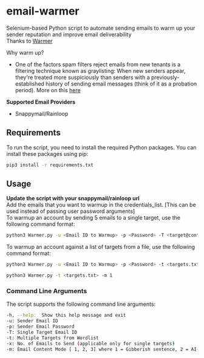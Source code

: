 # email-warmer
Selenium-based Python script to automate sending emails to warm up your sender reputation and improve email deliverability\
Thanks to [Warmer](https://github.com/WKL-Sec/Warmer)

Why warm up? 
- One of the factors spam filters reject emails from new tenants is a filtering technique known as graylisting: When new senders appear, they're treated more suspiciously than senders with a previously-established history of sending email messages (think of it as a probation period). More on this [here](https://learn.microsoft.com/en-us/exchange/troubleshoot/email-delivery/ndr/fix-error-code-451-4-7-500-699-asxxx-in-exchange-online)

**Supported Email Providers**
- Snappymail/Rainloop

## Requirements
To run the script, you need to install the required Python packages. You can install these packages using pip:

```bash
pip3 install -r requirements.txt
```

## Usage
**Update the script with your snappymail/rainloop url**\
Add the emails that you want to warmup in the credentials_list. [This can be used instead of passing user password arguments]\
To warmup an account by sending 5 emails to a single target, use the following command format:

```bash
python3 Warmer.py -u <Email ID to Warmup> -p <Password> -T <target@contoso.com> -m 3 -x 5
```
To warmup an account against a list of targets from a file, use the following command format:

```bash
python3 Warmer.py -u <Email ID to Warmup> -p <Password> -t <targets.txt> -m 1
```

```bash
python3 Warmer.py -t <targets.txt> -m 1
```

### Command Line Arguments

The script supports the following command line arguments:

```bash
-h, --help:  Show this help message and exit
-u: Sender Email ID
-p: Sender Email Password
-T: Single Target Email ID
-t: Multiple Targets from Wordlist
-x: No. of Emails to Send (applicable only for single targets)
-m: Email Content Mode [ 1, 2, 3] where 1 = Gibberish sentence, 2 = AI-Generated, 3 = Randomly choose from pre-defined templates
```
